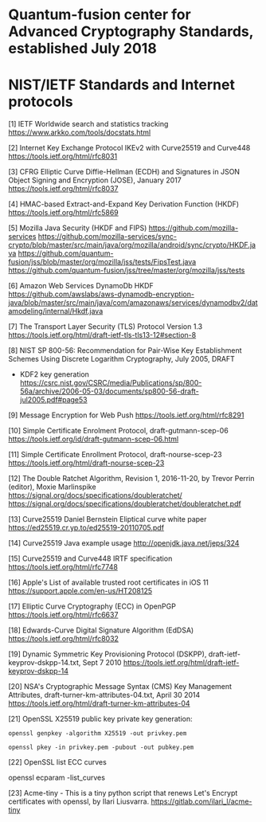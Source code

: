 #
# Quantum-fusion center for Advanced Cryptography Standards, established July 2018
#

# NIST/IETF Standards and Internet protocols

[1] IETF Worldwide search and statistics tracking
https://www.arkko.com/tools/docstats.html

[2] Internet Key Exchange Protocol IKEv2 with Curve25519 and Curve448
https://tools.ietf.org/html/rfc8031

[3] CFRG Elliptic Curve Diffie-Hellman (ECDH) and Signatures in JSON Object Signing and Encryption (JOSE), January 2017
https://tools.ietf.org/html/rfc8037

[4] HMAC-based Extract-and-Expand Key Derivation Function (HKDF)
https://tools.ietf.org/html/rfc5869

[5] Mozilla Java Security (HKDF and FIPS)
https://github.com/mozilla-services
https://github.com/mozilla-services/sync-crypto/blob/master/src/main/java/org/mozilla/android/sync/crypto/HKDF.java
https://github.com/quantum-fusion/jss/blob/master/org/mozilla/jss/tests/FipsTest.java
https://github.com/quantum-fusion/jss/tree/master/org/mozilla/jss/tests

[6] Amazon Web Services DynamoDb HKDF 
https://github.com/awslabs/aws-dynamodb-encryption-java/blob/master/src/main/java/com/amazonaws/services/dynamodbv2/datamodeling/internal/Hkdf.java

[7] The Transport Layer Security (TLS) Protocol Version 1.3
https://tools.ietf.org/html/draft-ietf-tls-tls13-12#section-8

[8] NIST SP 800-56: Recommendation for Pair-Wise Key Establishment Schemes Using Discrete Logarithm Cryptography, July 2005, DRAFT
- KDF2 key generation 
https://csrc.nist.gov/CSRC/media/Publications/sp/800-56a/archive/2006-05-03/documents/sp800-56-draft-jul2005.pdf#page53

[9] Message Encryption for Web Push
https://tools.ietf.org/html/rfc8291

[10] Simple Certificate Enrolment Protocol, draft-gutmann-scep-06
https://tools.ietf.org/id/draft-gutmann-scep-06.html

[11] Simple Certificate Enrollment Protocol, draft-nourse-scep-23
https://tools.ietf.org/html/draft-nourse-scep-23

[12] The Double Ratchet Algorithm, Revision 1, 2016-11-20, by Trevor Perrin (editor), Moxie Marlinspike
https://signal.org/docs/specifications/doubleratchet/
https://signal.org/docs/specifications/doubleratchet/doubleratchet.pdf

[13] Curve25519 Daniel Bernstein Eliptical curve white paper
https://ed25519.cr.yp.to/ed25519-20110705.pdf

[14] Curve25519 Java example usage
http://openjdk.java.net/jeps/324

[15] Curve25519 and Curve448 IRTF specification
https://tools.ietf.org/html/rfc7748

[16] Apple's List of available trusted root certificates in iOS 11
https://support.apple.com/en-us/HT208125

[17] Elliptic Curve Cryptography (ECC) in OpenPGP
https://tools.ietf.org/html/rfc6637

[18] Edwards-Curve Digital Signature Algorithm (EdDSA)
https://tools.ietf.org/html/rfc8032

[19] Dynamic Symmetric Key Provisioning Protocol (DSKPP), draft-ietf-keyprov-dskpp-14.txt, Sept 7 2010
https://tools.ietf.org/html/draft-ietf-keyprov-dskpp-14

[20] NSA's Cryptographic Message Syntax (CMS) Key Management Attributes, draft-turner-km-attributes-04.txt, April 30 2014
https://tools.ietf.org/html/draft-turner-km-attributes-04

[21] OpenSSL X25519 public key private key generation:

    openssl genpkey -algorithm X25519 -out privkey.pem
  
    openssl pkey -in privkey.pem -pubout -out pubkey.pem
    
[22] OpenSSL list ECC curves

openssl ecparam -list_curves

[23] Acme-tiny - This is a tiny python script that renews Let's Encrypt certificates with openssl, by Ilari Liusvarra.
https://gitlab.com/ilari_l/acme-tiny


